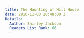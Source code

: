 ```yaml
---
title: The Haunting of Hill House
date: 2016-11-03 20:48:00 Z
Details:
  Author: Shirley Jackson
  Readers List Rank: 66
---
```


